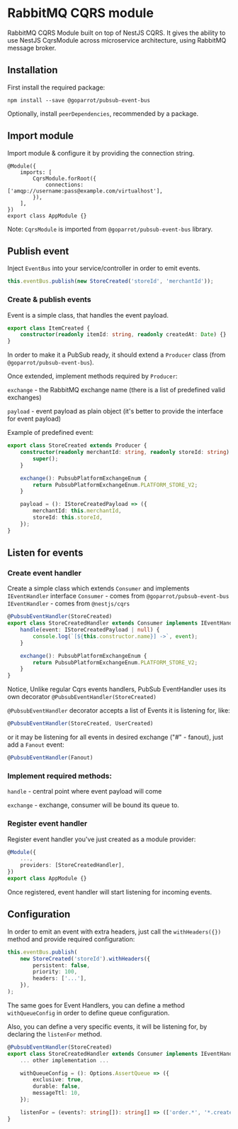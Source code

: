 # RabbitMQ CQRS module

RabbitMQ CQRS Module built on top of NestJS CQRS.
It gives the ability to use NestJS CqrsModule across microservice architecture, using RabbitMQ message broker.

## Installation

First install the required package:

`npm install --save @goparrot/pubsub-event-bus`

Optionally, install `peerDependencies`, recommended by a package.

## Import module

Import module & configure it by providing the connection string.

    @Module({
        imports: [
            CqrsModule.forRoot({
                connections: ['amqp://username:pass@example.com/virtualhost'],
            }),
        ],
    })
    export class AppModule {}

Note: `CqrsModule` is imported from `@goparrot/pubsub-event-bus` library.

## Publish event

Inject `EventBus` into your service/controller in order to emit events.

```ts
this.eventBus.publish(new StoreCreated('storeId', 'merchantId'));
```

### Create & publish events

Event is a simple class, that handles the event payload.

```ts
export class ItemCreated {
    constructor(readonly itemId: string, readonly createdAt: Date) {}
}
```

In order to make it a PubSub ready, it should extend a `Producer` class (from `@goparrot/pubsub-event-bus`).

Once extended, implement methods required by `Producer`:

`exchange` - the RabbitMQ exchange name (there is a list of predefined valid exchanges)

`payload` - event payload as plain object (it's better to provide the interface for event payload)

Example of predefined event:

```ts
export class StoreCreated extends Producer {
    constructor(readonly merchantId: string, readonly storeId: string) {
        super();
    }

    exchange(): PubsubPlatformExchangeEnum {
        return PubsubPlatformExchangeEnum.PLATFORM_STORE_V2;
    }

    payload = (): IStoreCreatedPayload => ({
        merchantId: this.merchantId,
        storeId: this.storeId,
    });
}
```

## Listen for events

### Create event handler

Create a simple class which extends `Consumer` and implements `IEventHandler` interface
`Consumer` - comes from `@goparrot/pubsub-event-bus`
`IEventHandler` - comes from `@nestjs/cqrs`

```ts
@PubsubEventHandler(StoreCreated)
export class StoreCreatedHandler extends Consumer implements IEventHandler {
    handle(event: IStoreCreatedPayload | null) {
        console.log(`[${this.constructor.name}] ->`, event);
    }

    exchange(): PubsubPlatformExchangeEnum {
        return PubsubPlatformExchangeEnum.PLATFORM_STORE_V2;
    }
}
```

Notice, Unlike regular Cqrs events handlers, PubSub EventHandler uses its own decorator `@PubsubEventHandler(StoreCreated)`

`@PubsubEventHandler` decorator accepts a list of Events it is listening for, like:

```ts
@PubsubEventHandler(StoreCreated, UserCreated)
```

or it may be listening for all events in desired exchange ("#" - fanout), just add a `Fanout` event:

```ts
@PubsubEventHandler(Fanout)
```

### Implement required methods:

`handle` - central point where event payload will come

`exchange` - exchange, consumer will be bound its queue to.

### Register event handler

Register event handler you've just created as a module provider:

```ts
@Module({
    ...,
    providers: [StoreCreatedHandler],
})
export class AppModule {}
```

Once registered, event handler will start listening for incoming events.

## Configuration

In order to emit an event with extra headers, just call the `withHeaders({})` method and provide required configuration:

```ts
this.eventBus.publish(
    new StoreCreated('storeId').withHeaders({
        persistent: false,
        priority: 100,
        headers: ['...'],
    }),
);
```

The same goes for Event Handlers, you can define a method `withQueueConfig` in order to define queue configuration.

Also, you can define a very specific events, it will be listening for, by declaring the `listenFor` method.

```ts
@PubsubEventHandler(StoreCreated)
export class StoreCreatedHandler extends Consumer implements IEventHandler {
    ... other implementation ...

    withQueueConfig = (): Options.AssertQueue => ({
        exclusive: true,
        durable: false,
        messageTtl: 10,
    });

    listenFor = (events?: string[]): string[] => (['order.*', '*.created', 'user.*.*']);
}
```
